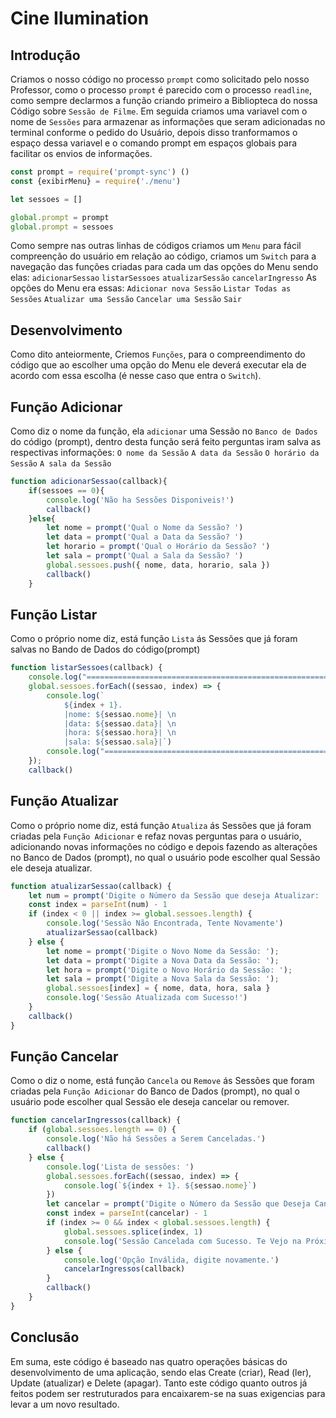 # Cine Ilumination
## Introdução 
Criamos o nosso código no processo `prompt` como solicitado pelo nosso Professor, como o processo `prompt` é parecido com o processo `readline`, como sempre declarmos a função criando primeiro a Bibliopteca do nossa Código sobre `Sessão de Filme`. Em seguida criamos uma variavel com o nome de `Sessões` para armazenar as informações que seram adicionadas no terminal conforme o pedido do Usuário, depois disso tranformamos o espaço dessa variavel e o comando prompt em espaços globais para facilitar os envios de informações. 
```Javascript
const prompt = require('prompt-sync') ()
const {exibirMenu} = require('./menu')

let sessoes = []

global.prompt = prompt
global.prompt = sessoes
```
Como sempre nas outras linhas de códigos criamos um `Menu` para fácil compreenção do usuário em relação ao código, criamos um `Switch` para a navegação das funções criadas para cada um das opções do Menu sendo elas: 
`adicionarSessao`
`listarSessoes`
`atualizarSessão`
`cancelarIngresso`
As opções do Menu era essas: 
`Adicionar nova Sessão`
`Listar Todas as Sessões`
`Atualizar uma Sessão`
`Cancelar uma Sessão`
`Sair`

## Desenvolvimento
Como dito anteiormente, Criemos `Funções`, para o compreendimento do código que ao escolher uma opção do Menu ele deverá executar ela de acordo com essa escolha (é nesse caso que entra o `Switch`).

## Função Adicionar
Como diz o nome da função, ela `adicionar` uma Sessão no `Banco de Dados` do código (prompt), dentro desta função será feito perguntas iram salva as respectivas informações: 
`O nome da Sessão`
`A data da Sessão`
`O horário da Sessão`
`A sala da Sessão`
```javascript
function adicionarSessao(callback){
    if(sessoes == 0){
        console.log('Não ha Sessões Disponiveis!')
        callback()
    }else{
        let nome = prompt('Qual o Nome da Sessão? ')
        let data = prompt('Qual a Data da Sessão? ')
        let horario = prompt('Qual o Horário da Sessão? ')
        let sala = prompt('Qual a Sala da Sessão? ')
        global.sessoes.push({ nome, data, horario, sala })
        callback()
    }
```
## Função Listar
Como o próprio nome diz, está função `Lista` ás Sessões que já foram salvas no Bando de Dados do código(prompt)
```javascript
function listarSessoes(callback) {
    console.log("=======================================================")
    global.sessoes.forEach((sessao, index) => {
        console.log(`
            ${index + 1}.
            |nome: ${sessao.nome}| \n
            |data: ${sessao.data}| \n
            |hora: ${sessao.hora}| \n
            |sala: ${sessao.sala}|`)
        console.log("=======================================================")
    });
    callback()
```
## Função Atualizar
Como o próprio nome diz, está função `Atualiza` ás Sessões que já foram criadas pela `Função Adicionar` e refaz novas perguntas para o usuário, adicionando novas informações no código e depois fazendo as alterações no Banco de Dados (prompt), no qual o usuário pode escolher qual Sessão ele deseja atualizar.
```javascript
function atualizarSessao(callback) {
    let num = prompt('Digite o Número da Sessão que deseja Atualizar: ')
    const index = parseInt(num) - 1
    if (index < 0 || index >= global.sessoes.length) {
        console.log('Sessão Não Encontrada, Tente Novamente')
        atualizarSessao(callback)
    } else {
        let nome = prompt('Digite o Novo Nome da Sessão: ');
        let data = prompt('Digite a Nova Data da Sessão: ');
        let hora = prompt('Digite o Novo Horário da Sessão: ');
        let sala = prompt('Digite a Nova Sala da Sessão: ');
        global.sessoes[index] = { nome, data, hora, sala }
        console.log('Sessão Atualizada com Sucesso!')
    }
    callback()
}
```
## Função Cancelar
Como o diz o nome, está função `Cancela` ou `Remove` ás Sessões que foram criadas pela `Função Adicionar` do Banco de Dados (prompt), no qual o usuário pode escolher qual Sessão ele deseja cancelar ou remover.
```javascript
function cancelarIngressos(callback) {
    if (global.sessoes.length == 0) {
        console.log('Não há Sessões a Serem Canceladas.')
        callback()
    } else {
        console.log('Lista de sessões: ')
        global.sessoes.forEach((sessao, index) => {
            console.log(`${index + 1}. ${sessao.nome}`)
        })
        let cancelar = prompt('Digite o Número da Sessão que Deseja Cancelar: ')
        const index = parseInt(cancelar) - 1
        if (index >= 0 && index < global.sessoes.length) {
            global.sessoes.splice(index, 1)
            console.log('Sessão Cancelada com Sucesso. Te Vejo na Próxima Vez :)')
        } else {
            console.log('Opção Inválida, digite novamente.')
            cancelarIngressos(callback)
        }
        callback()
    }
}
```
## Conclusão
Em suma, este código é baseado nas quatro operações básicas do desenvolvimento de uma aplicação, sendo elas Create (criar), Read (ler), Update (atualizar) e Delete (apagar). Tanto este código quanto outros já feitos podem ser restruturados para encaixarem-se na suas exigencias para levar a um novo resultado.
